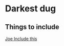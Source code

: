 # Darkest dug
## Things to include 
[Joe Include this](https://sketchfab.com/3d-models/capybara-low-poly-2b9e0100da7245079fa3d54eedd81030)






